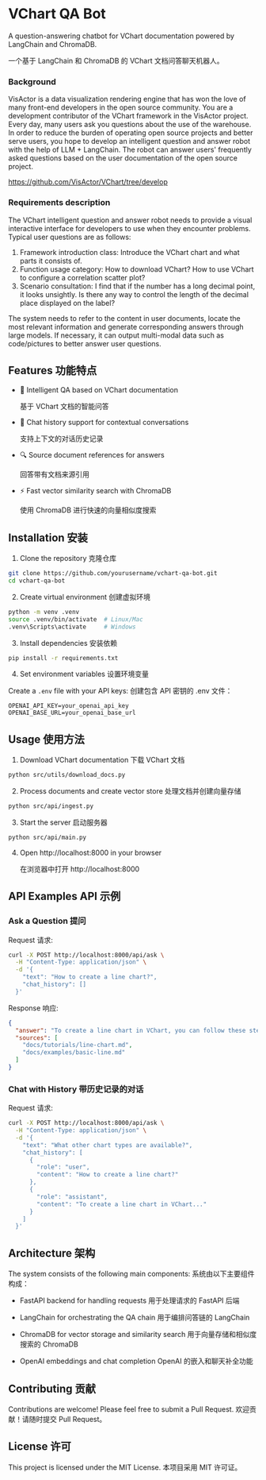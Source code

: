 # VChart QA Bot

A question-answering chatbot for VChart documentation powered by LangChain and ChromaDB.

一个基于 LangChain 和 ChromaDB 的 VChart 文档问答聊天机器人。

### Background​
VisActor is a data visualization rendering engine that has won the love of many front-end developers in the open source community. You are a development contributor of the VChart framework in the VisActor project. Every day, many users ask you questions about the use of the warehouse. In order to reduce the burden of operating open source projects and better serve users, you hope to develop an intelligent question and answer robot with the help of LLM + LangChain. The robot can answer users' frequently asked questions based on the user documentation of the open source project.

https://github.com/VisActor/VChart/tree/develop

### Requirements description​
The VChart intelligent question and answer robot needs to provide a visual interactive interface for developers to use when they encounter problems. Typical user questions are as follows:​
1. Framework introduction class: Introduce the VChart chart and what parts it consists of.
2. Function usage category: How to download VChart? How to use VChart to configure a correlation scatter plot?​
3. Scenario consultation: I find that if the number has a long decimal point, it looks unsightly. Is there any way to control the length of the decimal place displayed on the label?​

The system needs to refer to the content in user documents, locate the most relevant information and generate corresponding answers through large models. If necessary, it can output multi-modal data such as code/pictures to better answer user questions.

## Features 功能特点

- 🤖 Intelligent QA based on VChart documentation
  
  基于 VChart 文档的智能问答

- 💬 Chat history support for contextual conversations
  
  支持上下文的对话历史记录

- 🔍 Source document references for answers
  
  回答带有文档来源引用

- ⚡ Fast vector similarity search with ChromaDB
  
  使用 ChromaDB 进行快速的向量相似度搜索

## Installation 安装

1. Clone the repository 克隆仓库

```bash
git clone https://github.com/yourusername/vchart-qa-bot.git
cd vchart-qa-bot
```

2. Create virtual environment 创建虚拟环境

```bash 
python -m venv .venv
source .venv/bin/activate  # Linux/Mac
.venv\Scripts\activate     # Windows
```

3. Install dependencies 安装依赖

```bash
pip install -r requirements.txt
```

4. Set environment variables 设置环境变量

Create a `.env` file with your API keys:
创建包含 API 密钥的 .env 文件：

```
OPENAI_API_KEY=your_openai_api_key
OPENAI_BASE_URL=your_openai_base_url 
```

## Usage 使用方法

1. Download VChart documentation 下载 VChart 文档

```bash
python src/utils/download_docs.py
```

2. Process documents and create vector store 处理文档并创建向量存储

```bash
python src/api/ingest.py
```

3. Start the server 启动服务器

```bash
python src/api/main.py
```

4. Open http://localhost:8000 in your browser
   
   在浏览器中打开 http://localhost:8000

## API Examples API 示例

### Ask a Question 提问

Request 请求:

```bash
curl -X POST http://localhost:8000/api/ask \
  -H "Content-Type: application/json" \
  -d '{
    "text": "How to create a line chart?",
    "chat_history": []
  }'
```

Response 响应:

```json
{
  "answer": "To create a line chart in VChart, you can follow these steps...",
  "sources": [
    "docs/tutorials/line-chart.md",
    "docs/examples/basic-line.md"
  ]
}
```

### Chat with History 带历史记录的对话

Request 请求:

```bash
curl -X POST http://localhost:8000/api/ask \
  -H "Content-Type: application/json" \
  -d '{
    "text": "What other chart types are available?",
    "chat_history": [
      {
        "role": "user",
        "content": "How to create a line chart?"
      },
      {
        "role": "assistant", 
        "content": "To create a line chart in VChart..."
      }
    ]
  }'
```

## Architecture 架构

The system consists of the following main components:
系统由以下主要组件构成：

- FastAPI backend for handling requests
  用于处理请求的 FastAPI 后端

- LangChain for orchestrating the QA chain
  用于编排问答链的 LangChain

- ChromaDB for vector storage and similarity search
  用于向量存储和相似度搜索的 ChromaDB

- OpenAI embeddings and chat completion
  OpenAI 的嵌入和聊天补全功能

## Contributing 贡献

Contributions are welcome! Please feel free to submit a Pull Request.
欢迎贡献！请随时提交 Pull Request。

## License 许可

This project is licensed under the MIT License.
本项目采用 MIT 许可证。
